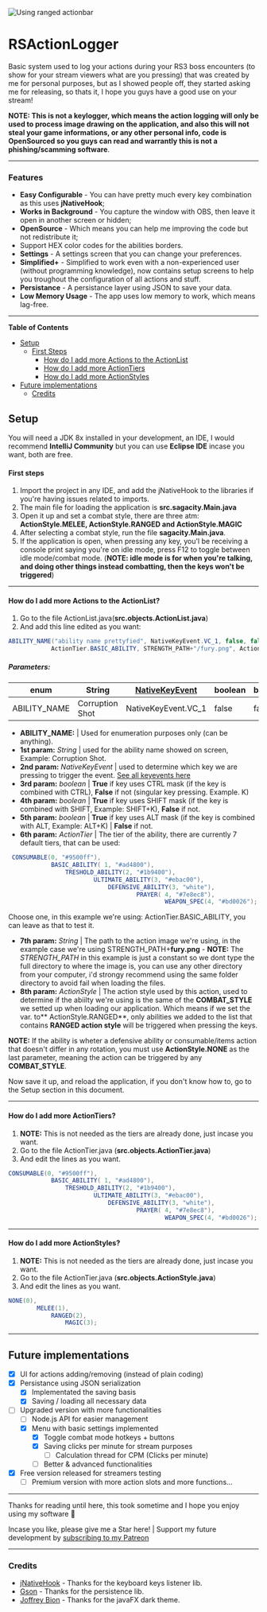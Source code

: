 ![Using ranged actionbar](https://i.imgur.com/i6dTwPo.gif)

# RSActionLogger
Basic system used to log your actions during your RS3 boss encounters (to show for your stream viewers what are you pressing) that was created by me for personal purposes, but as I showed people off, they started asking me for releasing, so thats it, I hope you guys have a good use on your stream!

**NOTE: This is not a keylogger, which means the action logging will only be used to process image drawing on the application, and also this will not steal your game informations, or any other personal info, code is OpenSourced so you guys can read and warrantly this is not a phishing/scamming software**.


------------


### Features
- **Easy Configurable** - You can have pretty much every key combination as this uses **jNativeHook**;
- **Works in Background** - You capture the window with OBS, then leave it open in another screen or hidden;
- **OpenSource** - Which means you can help me improving the code but not redistribute it;
- Support HEX color codes for the abilities borders.
- **Settings** - A settings screen that you can change your preferences.
- **Simplified+** - Simplified to work even with a non-experienced user (without programming knowledge), now contains
setup screens to help you troughout the configuration of all actions and stuff.
- **Persistance** - A persistance layer using JSON to save your data.
- **Low Memory Usage** - The app uses low memory to work, which means lag-free.

------------


**Table of Contents**

- [Setup](#setup)
  * [First Steps](#first-steps)
    + [How do I add more Actions to the ActionList](#how-do-i-add-more-actions-to-the-actionlist)
    + [How do I add more ActionTiers](#how-do-i-add-more-actiontiers)
    + [How do I add more ActionStyles](#how-do-i-add-more-actionstyles)
- [Future implementations](#future-implementations)
  * [Credits](#credits)

## Setup
You will need a JDK 8x installed in your development, an IDE, I would recommend **IntelliJ Community** but you can use **Eclipse IDE** incase you want, both are free.

#### First steps
1. Import the project in any IDE, and add the jNativeHook to the libraries if you're having issues related to imports.
2. The main file for loading the application is **src.sagacity.Main.java**
3. Open it up and set a combat style, there are three atm: **ActionStyle.MELEE, ActionStyle.RANGED and ActionStyle.MAGIC**
4. After selecting a combat style, run the file  **sagacity.Main.java**.
5. If the application is open, when pressing any key, you'l be receiving a console print saying you're on idle mode, press F12 to toggle between idle mode/combat mode. (**NOTE: idle mode is for when you're talking, and doing other things instead combatting, then the keys won't be triggered**)

------------

#### How do I add more Actions to the ActionList?
1. Go to the file ActionList.java(**src.objects.ActionList.java**)
2. And add this line edited as you want:
```java
ABILITY_NAME("ability name prettyfied", NativeKeyEvent.VC_1, false, false, false,
            ActionTier.BASIC_ABILITY, STRENGTH_PATH+"/fury.png", ActionStyle.MELEE),
```

##### Parameters:  
| enum            | String          | [NativeKeyEvent](https://javadoc.io/static/com.1stleg/jnativehook/2.0.3/org/jnativehook/keyboard/NativeKeyEvent.html "See all keyevents here")  | boolean         |    boolean      |      boolean    |    ActionTier   | String | ActionStyle |
| --------------- | --------------- | --------------- | --------------- | --------------- | --------------- | --------------- | --------------- |--------------- |
| ABILITY_NAME    | Corruption Shot |NativeKeyEvent.VC_1| false| false | false | ActionTier.BASIC_ABILITY | STRENGTH_PATH+"/fury.png"| ActionStyle.MELEE|

- **ABILITY_NAME:** | Used for enumeration purposes only (can be anything).  
- **1st param:** *String*  | used for the ability name showed on screen, Example: Corruption Shot.  
- **2nd param:** *NativeKeyEvent*  | used to determine which key we are pressing to trigger the event. [See all keyevents here](https://javadoc.io/static/com.1stleg/jnativehook/2.0.3/org/jnativehook/keyboard/NativeKeyEvent.html "See all keyevents here")  
- **3rd param:** *boolean*  | **True** if key uses CTRL mask (if the key is combined with CTRL), **False** if not (singular key pressing. Example. K)  
- **4th param:** *boolean*  | **True** if key uses SHIFT mask (if the key is combined with SHIFT, Example: SHIFT+K), **False** if not.  
- **5th param:** *boolean*  | **True** if key uses ALT mask (if the key is combined with ALT, Example: ALT+K) | **False** if not.  
- **6th param:** *ActionTier*  | The tier of the ability, there are currently 7 default tiers, that can be used:  
```java
 CONSUMABLE(0, "#9500ff"),
            BASIC_ABILITY( 1, "#ad4800"),
                TRESHOLD_ABILITY(2, "#1b9400"),
                        ULTIMATE_ABILITY(3, "#ebac00"),
                            DEFENSIVE_ABILITY(3, "white"),
                                    PRAYER( 4, "#7e8ec8"),
                                            WEAPON_SPEC(4, "#bd0026");
```
Choose one, in this example we're using: ActionTier.BASIC_ABILITY, you can leave as that to test it.  
- **7th param:** *String*  | The path to the action image we're using, in the example case we're using STRENGTH_PATH+**fury.png** - **NOTE:** The *STRENGTH_PATH*  in this example is just a constant so we dont type the full directory to where the image is, you can use any other directory from your computer, i'd strongy recommend using the same folder directory to avoid fail when loading the files.  
- **8th param:** *ActionStyle*  | The action style used by this action, used to determine if the abiilty we're using is the same of the **COMBAT_STYLE** we setted up when loading our application.  Which means if we set the var. to** ActionStyle.RANGED**, only abilities we added to the list that contains **RANGED action style** will be triggered when pressing the keys. 

**NOTE:** If the ability is wheter a defensive ability or consumable/items action that doesn't differ in any rotation, you must use **ActionStyle.NONE** as the last parameter, meaning the action can be triggered by any **COMBAT_STYLE**.  
  
Now save it up, and reload the application, if you don't know how to, go to the Setup section in this document.

------------

#### How do I add more ActionTiers?
1. **NOTE:**  This is not needed as the tiers are already done, just incase you want.
1. Go to the file ActionTier.java (**src.objects.ActionTier.java**)
2. And edit the lines as you want.
```java
CONSUMABLE(0, "#9500ff"),
            BASIC_ABILITY( 1, "#ad4800"),
                TRESHOLD_ABILITY(2, "#1b9400"),
                        ULTIMATE_ABILITY(3, "#ebac00"),
                            DEFENSIVE_ABILITY(3, "white"),
                                    PRAYER( 4, "#7e8ec8"),
                                            WEAPON_SPEC(4, "#bd0026");
```
------------

#### How do I add more ActionStyles?
1. **NOTE:**  This is not needed as the tiers are already done, just incase you want.
1. Go to the file ActionTier.java (**src.objects.ActionStyle.java**)
2. And edit the lines as you want.

```java
NONE(0),
        MELEE(1),
            RANGED(2),
                MAGIC(3);
```
------------

## Future implementations
- [X] UI for actions adding/removing (instead of plain coding)
- [X] Persistance using JSON serialization
    - [X] Implementated the saving basis
    - [X] Saving / loading all necessary data
- [ ] Upgraded version with more functionalities
    - [ ] Node.js API for easier management
    - [X] Menu with basic settings implemented
        - [X] Toggle combat mode hotkeys + buttons
        - [X] Saving clicks per minute for stream purposes
            - [ ] Calculation thread for CPM (Clicks per minute)
        - [ ] Better & advanced functionalities
- [X] Free version released for streamers testing
    - [ ] Premium version with more action slots and more functions...
------------

Thanks for reading until here, this took sometime and I hope you enjoy using my software 💖

Incase you like, please give me a Star here! | Support my future development by [subscribing to my Patreon](https://www.patreon.com/wyvern800 "View my Patreon page <3")  


------------

### Credits
- [jNativeHook](https://github.com/kwhat/jnativehook/) - Thanks for the keyboard keys listener lib.
- [Gson](https://github.com/google/gson) - Thanks for the persistence lib.
- [Joffrey  Bion](https://github.com/joffrey-bion/javafx-themes) - Thanks for the javaFX dark theme.

